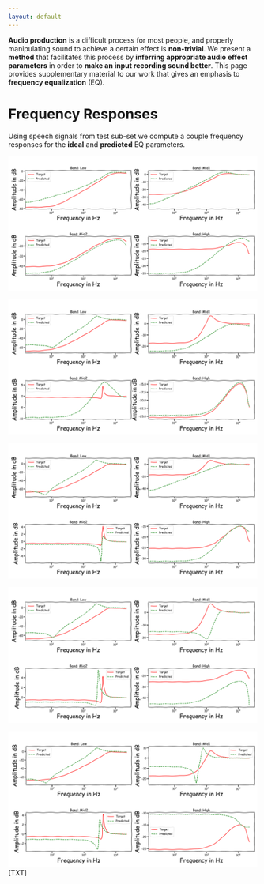 ```yaml
---
layout: default
---
```

**Audio production** is a difficult process for most people, and properly manipulating sound to achieve a certain effect is **non-trivial**. We present a **method** that facilitates this process by **inferring appropriate audio effect parameters** in order to **make an input recording sound better**. This page provides supplementary material to our work that gives an emphasis to **frequency equalization** (EQ).

# Frequency Responses
Using speech signals from test sub-set we compute a couple frequency responses for the **ideal** and **predicted** EQ parameters.

![Example 1](https://raw.githubusercontent.com/Js-Mim/sp-demo/master/figures/f_r_a.png)

![Example 2](https://raw.githubusercontent.com/Js-Mim/sp-demo/master/figures/f_r_b.png)

![Example 3](https://raw.githubusercontent.com/Js-Mim/sp-demo/master/figures/f_r_c.png)

![Example 4](https://raw.githubusercontent.com/Js-Mim/sp-demo/master/figures/f_r_d.png)

![Example 5](https://raw.githubusercontent.com/Js-Mim/sp-demo/master/figures/f_r_e.png)[TXT]
